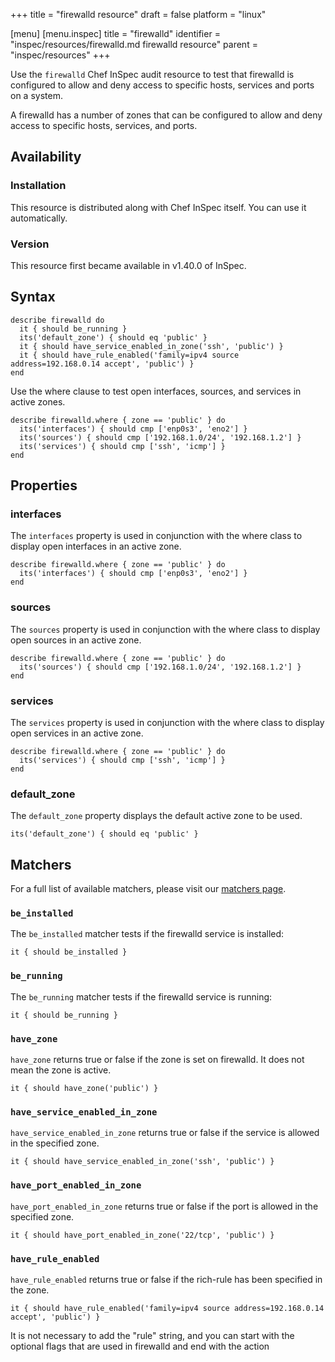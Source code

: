 +++
title = "firewalld resource"
draft = false
platform = "linux"

[menu]
  [menu.inspec]
    title = "firewalld"
    identifier = "inspec/resources/firewalld.md firewalld resource"
    parent = "inspec/resources"
+++


Use the `firewalld` Chef InSpec audit resource to test that firewalld is configured to allow and deny access to specific hosts, services and ports on a system.

A firewalld has a number of zones that can be configured to allow and deny access to specific hosts, services, and ports.


## Availability

### Installation

This resource is distributed along with Chef InSpec itself. You can use it automatically.

### Version

This resource first became available in v1.40.0 of InSpec.

## Syntax

    describe firewalld do
      it { should be_running }
      its('default_zone') { should eq 'public' }
      it { should have_service_enabled_in_zone('ssh', 'public') }
      it { should have_rule_enabled('family=ipv4 source address=192.168.0.14 accept', 'public') }
    end

Use the where clause to test open interfaces, sources, and services in active zones.

    describe firewalld.where { zone == 'public' } do
      its('interfaces') { should cmp ['enp0s3', 'eno2'] }
      its('sources') { should cmp ['192.168.1.0/24', '192.168.1.2'] }
      its('services') { should cmp ['ssh', 'icmp'] }
    end


## Properties

### interfaces

The `interfaces` property is used in conjunction with the where class to display open interfaces in an active zone.

    describe firewalld.where { zone == 'public' } do
      its('interfaces') { should cmp ['enp0s3', 'eno2'] }
    end

### sources

The `sources` property is used in conjunction with the where class to display open sources in an active zone.

    describe firewalld.where { zone == 'public' } do
      its('sources') { should cmp ['192.168.1.0/24', '192.168.1.2'] }
    end

### services

The `services` property is used in conjunction with the where class to display open services in an active zone.

    describe firewalld.where { zone == 'public' } do
      its('services') { should cmp ['ssh', 'icmp'] }
    end

### default_zone

The `default_zone` property displays the default active zone to be used.

    its('default_zone') { should eq 'public' }


## Matchers

For a full list of available matchers, please visit our [matchers page](https://www.inspec.io/docs/reference/matchers/).

### `be_installed`

The `be_installed` matcher tests if the firewalld service is installed:

    it { should be_installed }

### `be_running`

The `be_running` matcher tests if the firewalld service is running:

    it { should be_running }

### `have_zone`

`have_zone` returns true or false if the zone is set on firewalld. It does not mean the zone is active.

    it { should have_zone('public') }

### `have_service_enabled_in_zone`

`have_service_enabled_in_zone` returns true or false if the service is allowed in the specified zone.

    it { should have_service_enabled_in_zone('ssh', 'public') }

### `have_port_enabled_in_zone`

`have_port_enabled_in_zone` returns true or false if the port is allowed in the specified zone.

    it { should have_port_enabled_in_zone('22/tcp', 'public') }

### `have_rule_enabled`

`have_rule_enabled` returns true or false if the rich-rule has been specified in the zone.

    it { should have_rule_enabled('family=ipv4 source address=192.168.0.14 accept', 'public') }

It is not necessary to add the "rule" string, and you can start with the optional flags that are used in firewalld and end with the action
